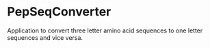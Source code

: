 # PepSeqConverter
Application to convert three letter amino acid sequences to one letter sequences and vice versa.

